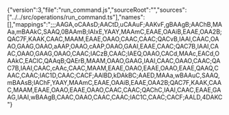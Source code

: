 {"version":3,"file":"run_command.js","sourceRoot":"","sources":["../../src/operations/run_command.ts"],"names":[],"mappings":";;;AAGA,oCAAsD;AACtD,uCAAuF;AAKvF,gBAAgB;AAChB,MAAa,mBAAkC,SAAQ,0BAAmB;IAIxE,YAAY,MAAmC,EAAE,OAAiB,EAAE,OAA2B;QAC7F,KAAK,CAAC,MAAM,EAAE,OAAO,CAAC,CAAC;QACvB,IAAI,CAAC,OAAO,GAAG,OAAO,aAAP,OAAO,cAAP,OAAO,GAAI,EAAE,CAAC;QAC7B,IAAI,CAAC,OAAO,GAAG,OAAO,CAAC;IACzB,CAAC;IAEQ,OAAO,CACd,MAAc,EACd,OAAkC,EAClC,QAAqB;QAErB,MAAM,OAAO,GAAG,IAAI,CAAC,OAAO,CAAC;QAC7B,IAAI,CAAC,cAAc,CAAC,MAAM,EAAE,OAAO,EAAE,OAAO,EAAE,QAAQ,CAAC,CAAC;IAC1D,CAAC;CACF;AAlBD,kDAkBC;AAED,MAAa,wBAAuC,SAAQ,mBAAsB;IAChF,YAAY,MAAmC,EAAE,OAAiB,EAAE,OAA2B;QAC7F,KAAK,CAAC,MAAM,EAAE,OAAO,EAAE,OAAO,CAAC,CAAC;QAChC,IAAI,CAAC,EAAE,GAAG,IAAI,wBAAgB,CAAC,OAAO,CAAC,CAAC;IAC1C,CAAC;CACF;AALD,4DAKC"}                                                                                                                                                                                                                                                                                                                                                                                                                                                                                                                                                                                                                                                                                                                                                                                                                                                                                                                                                                                                                                                                                                                                                                                                                                                                                                                                                                                                                                                                                                                                                                                                                                                                                                                                                                                                                                                                                                                                                                                                                                                                                                                                                                                                                                                                                                                                                                                                                                                                                                                                                                                                                                                                                                                                                                                                                                                                                                                                                                                                                                                                                                                                                                                                                                                                                                                                                                  